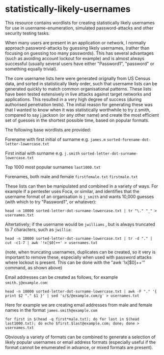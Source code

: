 # statistically-likely-usernames
This resource contains wordlists for creating statistically likely usernames for use in username-enumeration, simulated password-attacks and other security testing tasks.

When many users are present in an application or network, I normally approach password-attacks by guessing likely usernames, (rather than focusing on guessing too many passwords). This has several advantages (such as avoiding account lockout for example) and is almost always successful (usually several users have either "Password1", "password" or something equally trivial).

The core username lists here were generated orignally from US Census data, and sorted in statistically likely order, such that username lists can be generated quickly to match common organisational patterns. These lists have been tested extensively in live attacks against target networks and applications. This resulted in a very high degree of success (during authorised penetration tests). The initial reason for generating these was that I wanted to know when it was statistically worthwhile to try z.smith, compared to say j.jackson (or any other name) and create the most efficient set of guesses in the shortest possible time, based on popular formats.

The following base wordlists are provided:

Forename with first initial of surname e.g. `james.m`
`sorted-forename-dot-letter-lowercase.txt`

First initial with surname e.g. `j.smith`
`sorted-letter-dot-surname-lowercase.txt`

Top 1000 most popular surnames
`last1000.txt`

Forenames, both male and female
`firstfemale.txt`
`firstmale.txt`

These lists can then be manipulated and combined in a variety of ways. For example if a pentester uses Foca, or similar, and identifies that the username format of an organisation is `j_smith` and wants 10,000 guesses (with which to try "Password1", or whatever):

`head -n 10000 sorted-letter-dot-surname-lowercase.txt | tr "\." "_" > usernames.txt`

Altertatively; if the username would be `jwilliams` , but is always truncated to 7 characters, such as `jwillia`:

`head -n 10000 sorted-letter-dot-surname-lowercase.txt | tr -d "." | cut -c1-7 | awk '!x[$0]++' > usernames.txt`

(note, when truncating usernames, duplicates can be created, so it very is important to remove these, especially when used with password attacks where lockout is present. This can be done with the "awk '!x[$0]++'" command, as shown above)

Email addresses can be created as follows, for example `smith.j@example.com`:

`head -n 10000 sorted-letter-dot-surname-lowercase.txt | awk -F "." '{ print $2 "." $1 }' | sed 's/$/@example.com/g' > usernames.txt`

Here for example we are creating email addresses from male and female names in the format `james.smith@example.com`

`for first in $(head -q first*male.txt); do for last in $(head last1000.txt); do echo $first.$last@example.com; done; done > usernames.txt`

Obviously a variety of formats can be combined to generate a selection of likely popular usernames or email address formats (especially useful if the format cannot be enumerated in advance, or mixed formats are present).



